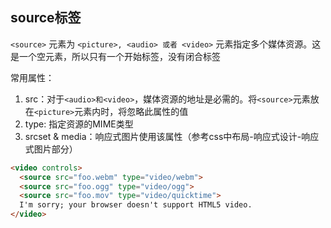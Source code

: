 
## source标签
`<source>` 元素为 `<picture>, <audio> 或者 <video>` 元素指定多个媒体资源。这是一个空元素，所以只有一个开始标签，没有闭合标签

常用属性：
1. src：对于`<audio>和<video>`，媒体资源的地址是必需的。将`<source>`元素放在`<picture>`元素内时，将忽略此属性的值
2. type: 指定资源的MIME类型
3. srcset & media：响应式图片使用该属性（参考css中布局-响应式设计-响应式图片部分）


```html
<video controls>
  <source src="foo.webm" type="video/webm">
  <source src="foo.ogg" type="video/ogg"> 
  <source src="foo.mov" type="video/quicktime">
  I'm sorry; your browser doesn't support HTML5 video.
</video>
```